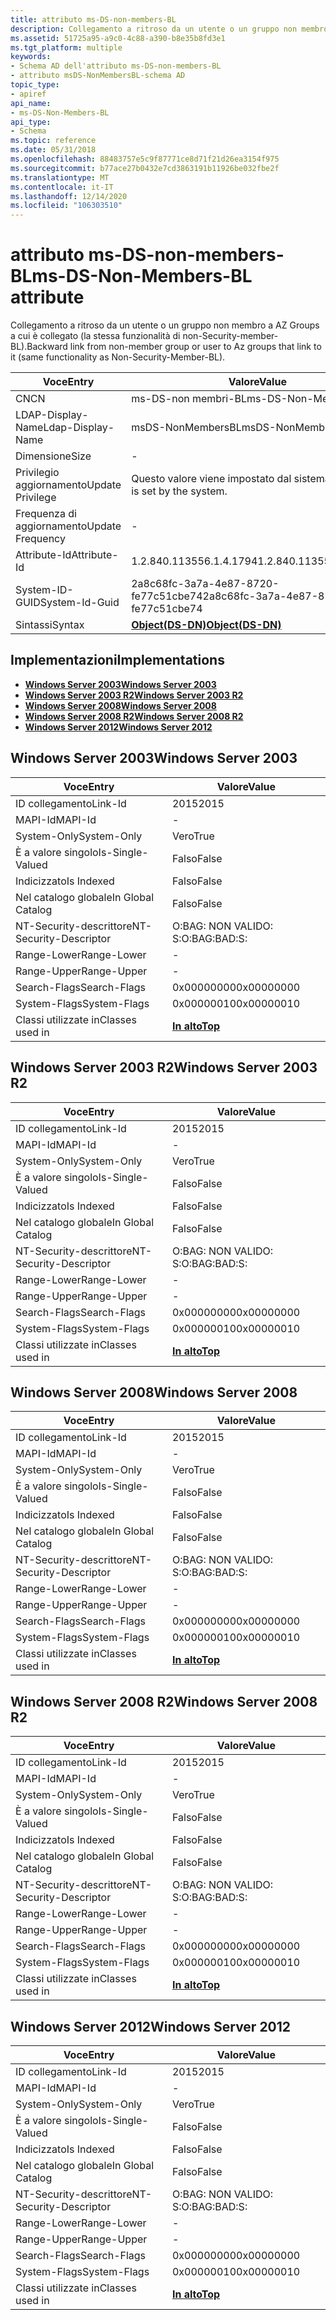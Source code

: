 ```yaml
---
title: attributo ms-DS-non-members-BL
description: Collegamento a ritroso da un utente o un gruppo non membro a AZ Groups a cui è collegato (la stessa funzionalità di non-Security-member-BL).
ms.assetid: 51725a95-a9c0-4c88-a390-b8e35b8fd3e1
ms.tgt_platform: multiple
keywords:
- Schema AD dell'attributo ms-DS-non-members-BL
- attributo msDS-NonMembersBL-schema AD
topic_type:
- apiref
api_name:
- ms-DS-Non-Members-BL
api_type:
- Schema
ms.topic: reference
ms.date: 05/31/2018
ms.openlocfilehash: 88483757e5c9f87771ce8d71f21d26ea3154f975
ms.sourcegitcommit: b77ace27b0432e7cd3863191b11926be032fbe2f
ms.translationtype: MT
ms.contentlocale: it-IT
ms.lasthandoff: 12/14/2020
ms.locfileid: "106303510"
---
```

# <a name="ms-ds-non-members-bl-attribute"></a><span data-ttu-id="67869-105">attributo ms-DS-non-members-BL</span><span class="sxs-lookup"><span data-stu-id="67869-105">ms-DS-Non-Members-BL attribute</span></span>

<span data-ttu-id="67869-106">Collegamento a ritroso da un utente o un gruppo non membro a AZ Groups a cui è collegato (la stessa funzionalità di non-Security-member-BL).</span><span class="sxs-lookup"><span data-stu-id="67869-106">Backward link from non-member group or user to Az groups that link to it (same functionality as Non-Security-Member-BL).</span></span>



| <span data-ttu-id="67869-107">Voce</span><span class="sxs-lookup"><span data-stu-id="67869-107">Entry</span></span> | <span data-ttu-id="67869-108">Valore</span><span class="sxs-lookup"><span data-stu-id="67869-108">Value</span></span> |
|-------------------|-----------------------------------------|
| <span data-ttu-id="67869-109">CN</span><span class="sxs-lookup"><span data-stu-id="67869-109">CN</span></span>                | <span data-ttu-id="67869-110">ms-DS-non membri-BL</span><span class="sxs-lookup"><span data-stu-id="67869-110">ms-DS-Non-Members-BL</span></span>                    |
| <span data-ttu-id="67869-111">LDAP-Display-Name</span><span class="sxs-lookup"><span data-stu-id="67869-111">Ldap-Display-Name</span></span> | <span data-ttu-id="67869-112">msDS-NonMembersBL</span><span class="sxs-lookup"><span data-stu-id="67869-112">msDS-NonMembersBL</span></span>                       |
| <span data-ttu-id="67869-113">Dimensione</span><span class="sxs-lookup"><span data-stu-id="67869-113">Size</span></span>              | \-                                      |
| <span data-ttu-id="67869-114">Privilegio aggiornamento</span><span class="sxs-lookup"><span data-stu-id="67869-114">Update Privilege</span></span>  | <span data-ttu-id="67869-115">Questo valore viene impostato dal sistema.</span><span class="sxs-lookup"><span data-stu-id="67869-115">This value is set by the system.</span></span>        |
| <span data-ttu-id="67869-116">Frequenza di aggiornamento</span><span class="sxs-lookup"><span data-stu-id="67869-116">Update Frequency</span></span>  | \-                                      |
| <span data-ttu-id="67869-117">Attribute-Id</span><span class="sxs-lookup"><span data-stu-id="67869-117">Attribute-Id</span></span>      | <span data-ttu-id="67869-118">1.2.840.113556.1.4.1794</span><span class="sxs-lookup"><span data-stu-id="67869-118">1.2.840.113556.1.4.1794</span></span>                 |
| <span data-ttu-id="67869-119">System-ID-GUID</span><span class="sxs-lookup"><span data-stu-id="67869-119">System-Id-Guid</span></span>    | <span data-ttu-id="67869-120">2a8c68fc-3a7a-4e87-8720-fe77c51cbe74</span><span class="sxs-lookup"><span data-stu-id="67869-120">2a8c68fc-3a7a-4e87-8720-fe77c51cbe74</span></span>    |
| <span data-ttu-id="67869-121">Sintassi</span><span class="sxs-lookup"><span data-stu-id="67869-121">Syntax</span></span>            | [<span data-ttu-id="67869-122">**Object(DS-DN)**</span><span class="sxs-lookup"><span data-stu-id="67869-122">**Object(DS-DN)**</span></span>](s-object-ds-dn.md) |



## <a name="implementations"></a><span data-ttu-id="67869-123">Implementazioni</span><span class="sxs-lookup"><span data-stu-id="67869-123">Implementations</span></span>

-   [<span data-ttu-id="67869-124">**Windows Server 2003**</span><span class="sxs-lookup"><span data-stu-id="67869-124">**Windows Server 2003**</span></span>](#windows-server-2003)
-   [<span data-ttu-id="67869-125">**Windows Server 2003 R2**</span><span class="sxs-lookup"><span data-stu-id="67869-125">**Windows Server 2003 R2**</span></span>](#windows-server-2003-r2)
-   [<span data-ttu-id="67869-126">**Windows Server 2008**</span><span class="sxs-lookup"><span data-stu-id="67869-126">**Windows Server 2008**</span></span>](#windows-server-2008)
-   [<span data-ttu-id="67869-127">**Windows Server 2008 R2**</span><span class="sxs-lookup"><span data-stu-id="67869-127">**Windows Server 2008 R2**</span></span>](#windows-server-2008-r2)
-   [<span data-ttu-id="67869-128">**Windows Server 2012**</span><span class="sxs-lookup"><span data-stu-id="67869-128">**Windows Server 2012**</span></span>](#windows-server-2012)

## <a name="windows-server-2003"></a><span data-ttu-id="67869-129">Windows Server 2003</span><span class="sxs-lookup"><span data-stu-id="67869-129">Windows Server 2003</span></span>



| <span data-ttu-id="67869-130">Voce</span><span class="sxs-lookup"><span data-stu-id="67869-130">Entry</span></span> | <span data-ttu-id="67869-131">Valore</span><span class="sxs-lookup"><span data-stu-id="67869-131">Value</span></span> |
|------------------------|---------------------------------|
| <span data-ttu-id="67869-132">ID collegamento</span><span class="sxs-lookup"><span data-stu-id="67869-132">Link-Id</span></span>                | <span data-ttu-id="67869-133">2015</span><span class="sxs-lookup"><span data-stu-id="67869-133">2015</span></span>                            |
| <span data-ttu-id="67869-134">MAPI-Id</span><span class="sxs-lookup"><span data-stu-id="67869-134">MAPI-Id</span></span>                | \-                              |
| <span data-ttu-id="67869-135">System-Only</span><span class="sxs-lookup"><span data-stu-id="67869-135">System-Only</span></span>            | <span data-ttu-id="67869-136">Vero</span><span class="sxs-lookup"><span data-stu-id="67869-136">True</span></span>                            |
| <span data-ttu-id="67869-137">È a valore singolo</span><span class="sxs-lookup"><span data-stu-id="67869-137">Is-Single-Valued</span></span>       | <span data-ttu-id="67869-138">Falso</span><span class="sxs-lookup"><span data-stu-id="67869-138">False</span></span>                           |
| <span data-ttu-id="67869-139">Indicizzato</span><span class="sxs-lookup"><span data-stu-id="67869-139">Is Indexed</span></span>             | <span data-ttu-id="67869-140">Falso</span><span class="sxs-lookup"><span data-stu-id="67869-140">False</span></span>                           |
| <span data-ttu-id="67869-141">Nel catalogo globale</span><span class="sxs-lookup"><span data-stu-id="67869-141">In Global Catalog</span></span>      | <span data-ttu-id="67869-142">Falso</span><span class="sxs-lookup"><span data-stu-id="67869-142">False</span></span>                           |
| <span data-ttu-id="67869-143">NT-Security-descrittore</span><span class="sxs-lookup"><span data-stu-id="67869-143">NT-Security-Descriptor</span></span> | <span data-ttu-id="67869-144">O:BAG: NON VALIDO: S:</span><span class="sxs-lookup"><span data-stu-id="67869-144">O:BAG:BAD:S:</span></span>                    |
| <span data-ttu-id="67869-145">Range-Lower</span><span class="sxs-lookup"><span data-stu-id="67869-145">Range-Lower</span></span>            | \-                              |
| <span data-ttu-id="67869-146">Range-Upper</span><span class="sxs-lookup"><span data-stu-id="67869-146">Range-Upper</span></span>            | \-                              |
| <span data-ttu-id="67869-147">Search-Flags</span><span class="sxs-lookup"><span data-stu-id="67869-147">Search-Flags</span></span>           | <span data-ttu-id="67869-148">0x00000000</span><span class="sxs-lookup"><span data-stu-id="67869-148">0x00000000</span></span>                      |
| <span data-ttu-id="67869-149">System-Flags</span><span class="sxs-lookup"><span data-stu-id="67869-149">System-Flags</span></span>           | <span data-ttu-id="67869-150">0x00000010</span><span class="sxs-lookup"><span data-stu-id="67869-150">0x00000010</span></span>                      |
| <span data-ttu-id="67869-151">Classi utilizzate in</span><span class="sxs-lookup"><span data-stu-id="67869-151">Classes used in</span></span>        | [<span data-ttu-id="67869-152">**In alto**</span><span class="sxs-lookup"><span data-stu-id="67869-152">**Top**</span></span>](c-top.md)<br/> |



## <a name="windows-server-2003-r2"></a><span data-ttu-id="67869-153">Windows Server 2003 R2</span><span class="sxs-lookup"><span data-stu-id="67869-153">Windows Server 2003 R2</span></span>



| <span data-ttu-id="67869-154">Voce</span><span class="sxs-lookup"><span data-stu-id="67869-154">Entry</span></span> | <span data-ttu-id="67869-155">Valore</span><span class="sxs-lookup"><span data-stu-id="67869-155">Value</span></span> |
|------------------------|---------------------------------|
| <span data-ttu-id="67869-156">ID collegamento</span><span class="sxs-lookup"><span data-stu-id="67869-156">Link-Id</span></span>                | <span data-ttu-id="67869-157">2015</span><span class="sxs-lookup"><span data-stu-id="67869-157">2015</span></span>                            |
| <span data-ttu-id="67869-158">MAPI-Id</span><span class="sxs-lookup"><span data-stu-id="67869-158">MAPI-Id</span></span>                | \-                              |
| <span data-ttu-id="67869-159">System-Only</span><span class="sxs-lookup"><span data-stu-id="67869-159">System-Only</span></span>            | <span data-ttu-id="67869-160">Vero</span><span class="sxs-lookup"><span data-stu-id="67869-160">True</span></span>                            |
| <span data-ttu-id="67869-161">È a valore singolo</span><span class="sxs-lookup"><span data-stu-id="67869-161">Is-Single-Valued</span></span>       | <span data-ttu-id="67869-162">Falso</span><span class="sxs-lookup"><span data-stu-id="67869-162">False</span></span>                           |
| <span data-ttu-id="67869-163">Indicizzato</span><span class="sxs-lookup"><span data-stu-id="67869-163">Is Indexed</span></span>             | <span data-ttu-id="67869-164">Falso</span><span class="sxs-lookup"><span data-stu-id="67869-164">False</span></span>                           |
| <span data-ttu-id="67869-165">Nel catalogo globale</span><span class="sxs-lookup"><span data-stu-id="67869-165">In Global Catalog</span></span>      | <span data-ttu-id="67869-166">Falso</span><span class="sxs-lookup"><span data-stu-id="67869-166">False</span></span>                           |
| <span data-ttu-id="67869-167">NT-Security-descrittore</span><span class="sxs-lookup"><span data-stu-id="67869-167">NT-Security-Descriptor</span></span> | <span data-ttu-id="67869-168">O:BAG: NON VALIDO: S:</span><span class="sxs-lookup"><span data-stu-id="67869-168">O:BAG:BAD:S:</span></span>                    |
| <span data-ttu-id="67869-169">Range-Lower</span><span class="sxs-lookup"><span data-stu-id="67869-169">Range-Lower</span></span>            | \-                              |
| <span data-ttu-id="67869-170">Range-Upper</span><span class="sxs-lookup"><span data-stu-id="67869-170">Range-Upper</span></span>            | \-                              |
| <span data-ttu-id="67869-171">Search-Flags</span><span class="sxs-lookup"><span data-stu-id="67869-171">Search-Flags</span></span>           | <span data-ttu-id="67869-172">0x00000000</span><span class="sxs-lookup"><span data-stu-id="67869-172">0x00000000</span></span>                      |
| <span data-ttu-id="67869-173">System-Flags</span><span class="sxs-lookup"><span data-stu-id="67869-173">System-Flags</span></span>           | <span data-ttu-id="67869-174">0x00000010</span><span class="sxs-lookup"><span data-stu-id="67869-174">0x00000010</span></span>                      |
| <span data-ttu-id="67869-175">Classi utilizzate in</span><span class="sxs-lookup"><span data-stu-id="67869-175">Classes used in</span></span>        | [<span data-ttu-id="67869-176">**In alto**</span><span class="sxs-lookup"><span data-stu-id="67869-176">**Top**</span></span>](c-top.md)<br/> |



## <a name="windows-server-2008"></a><span data-ttu-id="67869-177">Windows Server 2008</span><span class="sxs-lookup"><span data-stu-id="67869-177">Windows Server 2008</span></span>



| <span data-ttu-id="67869-178">Voce</span><span class="sxs-lookup"><span data-stu-id="67869-178">Entry</span></span> | <span data-ttu-id="67869-179">Valore</span><span class="sxs-lookup"><span data-stu-id="67869-179">Value</span></span> |
|------------------------|---------------------------------|
| <span data-ttu-id="67869-180">ID collegamento</span><span class="sxs-lookup"><span data-stu-id="67869-180">Link-Id</span></span>                | <span data-ttu-id="67869-181">2015</span><span class="sxs-lookup"><span data-stu-id="67869-181">2015</span></span>                            |
| <span data-ttu-id="67869-182">MAPI-Id</span><span class="sxs-lookup"><span data-stu-id="67869-182">MAPI-Id</span></span>                | \-                              |
| <span data-ttu-id="67869-183">System-Only</span><span class="sxs-lookup"><span data-stu-id="67869-183">System-Only</span></span>            | <span data-ttu-id="67869-184">Vero</span><span class="sxs-lookup"><span data-stu-id="67869-184">True</span></span>                            |
| <span data-ttu-id="67869-185">È a valore singolo</span><span class="sxs-lookup"><span data-stu-id="67869-185">Is-Single-Valued</span></span>       | <span data-ttu-id="67869-186">Falso</span><span class="sxs-lookup"><span data-stu-id="67869-186">False</span></span>                           |
| <span data-ttu-id="67869-187">Indicizzato</span><span class="sxs-lookup"><span data-stu-id="67869-187">Is Indexed</span></span>             | <span data-ttu-id="67869-188">Falso</span><span class="sxs-lookup"><span data-stu-id="67869-188">False</span></span>                           |
| <span data-ttu-id="67869-189">Nel catalogo globale</span><span class="sxs-lookup"><span data-stu-id="67869-189">In Global Catalog</span></span>      | <span data-ttu-id="67869-190">Falso</span><span class="sxs-lookup"><span data-stu-id="67869-190">False</span></span>                           |
| <span data-ttu-id="67869-191">NT-Security-descrittore</span><span class="sxs-lookup"><span data-stu-id="67869-191">NT-Security-Descriptor</span></span> | <span data-ttu-id="67869-192">O:BAG: NON VALIDO: S:</span><span class="sxs-lookup"><span data-stu-id="67869-192">O:BAG:BAD:S:</span></span>                    |
| <span data-ttu-id="67869-193">Range-Lower</span><span class="sxs-lookup"><span data-stu-id="67869-193">Range-Lower</span></span>            | \-                              |
| <span data-ttu-id="67869-194">Range-Upper</span><span class="sxs-lookup"><span data-stu-id="67869-194">Range-Upper</span></span>            | \-                              |
| <span data-ttu-id="67869-195">Search-Flags</span><span class="sxs-lookup"><span data-stu-id="67869-195">Search-Flags</span></span>           | <span data-ttu-id="67869-196">0x00000000</span><span class="sxs-lookup"><span data-stu-id="67869-196">0x00000000</span></span>                      |
| <span data-ttu-id="67869-197">System-Flags</span><span class="sxs-lookup"><span data-stu-id="67869-197">System-Flags</span></span>           | <span data-ttu-id="67869-198">0x00000010</span><span class="sxs-lookup"><span data-stu-id="67869-198">0x00000010</span></span>                      |
| <span data-ttu-id="67869-199">Classi utilizzate in</span><span class="sxs-lookup"><span data-stu-id="67869-199">Classes used in</span></span>        | [<span data-ttu-id="67869-200">**In alto**</span><span class="sxs-lookup"><span data-stu-id="67869-200">**Top**</span></span>](c-top.md)<br/> |



## <a name="windows-server-2008-r2"></a><span data-ttu-id="67869-201">Windows Server 2008 R2</span><span class="sxs-lookup"><span data-stu-id="67869-201">Windows Server 2008 R2</span></span>



| <span data-ttu-id="67869-202">Voce</span><span class="sxs-lookup"><span data-stu-id="67869-202">Entry</span></span> | <span data-ttu-id="67869-203">Valore</span><span class="sxs-lookup"><span data-stu-id="67869-203">Value</span></span> |
|------------------------|---------------------------------|
| <span data-ttu-id="67869-204">ID collegamento</span><span class="sxs-lookup"><span data-stu-id="67869-204">Link-Id</span></span>                | <span data-ttu-id="67869-205">2015</span><span class="sxs-lookup"><span data-stu-id="67869-205">2015</span></span>                            |
| <span data-ttu-id="67869-206">MAPI-Id</span><span class="sxs-lookup"><span data-stu-id="67869-206">MAPI-Id</span></span>                | \-                              |
| <span data-ttu-id="67869-207">System-Only</span><span class="sxs-lookup"><span data-stu-id="67869-207">System-Only</span></span>            | <span data-ttu-id="67869-208">Vero</span><span class="sxs-lookup"><span data-stu-id="67869-208">True</span></span>                            |
| <span data-ttu-id="67869-209">È a valore singolo</span><span class="sxs-lookup"><span data-stu-id="67869-209">Is-Single-Valued</span></span>       | <span data-ttu-id="67869-210">Falso</span><span class="sxs-lookup"><span data-stu-id="67869-210">False</span></span>                           |
| <span data-ttu-id="67869-211">Indicizzato</span><span class="sxs-lookup"><span data-stu-id="67869-211">Is Indexed</span></span>             | <span data-ttu-id="67869-212">Falso</span><span class="sxs-lookup"><span data-stu-id="67869-212">False</span></span>                           |
| <span data-ttu-id="67869-213">Nel catalogo globale</span><span class="sxs-lookup"><span data-stu-id="67869-213">In Global Catalog</span></span>      | <span data-ttu-id="67869-214">Falso</span><span class="sxs-lookup"><span data-stu-id="67869-214">False</span></span>                           |
| <span data-ttu-id="67869-215">NT-Security-descrittore</span><span class="sxs-lookup"><span data-stu-id="67869-215">NT-Security-Descriptor</span></span> | <span data-ttu-id="67869-216">O:BAG: NON VALIDO: S:</span><span class="sxs-lookup"><span data-stu-id="67869-216">O:BAG:BAD:S:</span></span>                    |
| <span data-ttu-id="67869-217">Range-Lower</span><span class="sxs-lookup"><span data-stu-id="67869-217">Range-Lower</span></span>            | \-                              |
| <span data-ttu-id="67869-218">Range-Upper</span><span class="sxs-lookup"><span data-stu-id="67869-218">Range-Upper</span></span>            | \-                              |
| <span data-ttu-id="67869-219">Search-Flags</span><span class="sxs-lookup"><span data-stu-id="67869-219">Search-Flags</span></span>           | <span data-ttu-id="67869-220">0x00000000</span><span class="sxs-lookup"><span data-stu-id="67869-220">0x00000000</span></span>                      |
| <span data-ttu-id="67869-221">System-Flags</span><span class="sxs-lookup"><span data-stu-id="67869-221">System-Flags</span></span>           | <span data-ttu-id="67869-222">0x00000010</span><span class="sxs-lookup"><span data-stu-id="67869-222">0x00000010</span></span>                      |
| <span data-ttu-id="67869-223">Classi utilizzate in</span><span class="sxs-lookup"><span data-stu-id="67869-223">Classes used in</span></span>        | [<span data-ttu-id="67869-224">**In alto**</span><span class="sxs-lookup"><span data-stu-id="67869-224">**Top**</span></span>](c-top.md)<br/> |



## <a name="windows-server-2012"></a><span data-ttu-id="67869-225">Windows Server 2012</span><span class="sxs-lookup"><span data-stu-id="67869-225">Windows Server 2012</span></span>



| <span data-ttu-id="67869-226">Voce</span><span class="sxs-lookup"><span data-stu-id="67869-226">Entry</span></span> | <span data-ttu-id="67869-227">Valore</span><span class="sxs-lookup"><span data-stu-id="67869-227">Value</span></span> |
|------------------------|---------------------------------|
| <span data-ttu-id="67869-228">ID collegamento</span><span class="sxs-lookup"><span data-stu-id="67869-228">Link-Id</span></span>                | <span data-ttu-id="67869-229">2015</span><span class="sxs-lookup"><span data-stu-id="67869-229">2015</span></span>                            |
| <span data-ttu-id="67869-230">MAPI-Id</span><span class="sxs-lookup"><span data-stu-id="67869-230">MAPI-Id</span></span>                | \-                              |
| <span data-ttu-id="67869-231">System-Only</span><span class="sxs-lookup"><span data-stu-id="67869-231">System-Only</span></span>            | <span data-ttu-id="67869-232">Vero</span><span class="sxs-lookup"><span data-stu-id="67869-232">True</span></span>                            |
| <span data-ttu-id="67869-233">È a valore singolo</span><span class="sxs-lookup"><span data-stu-id="67869-233">Is-Single-Valued</span></span>       | <span data-ttu-id="67869-234">Falso</span><span class="sxs-lookup"><span data-stu-id="67869-234">False</span></span>                           |
| <span data-ttu-id="67869-235">Indicizzato</span><span class="sxs-lookup"><span data-stu-id="67869-235">Is Indexed</span></span>             | <span data-ttu-id="67869-236">Falso</span><span class="sxs-lookup"><span data-stu-id="67869-236">False</span></span>                           |
| <span data-ttu-id="67869-237">Nel catalogo globale</span><span class="sxs-lookup"><span data-stu-id="67869-237">In Global Catalog</span></span>      | <span data-ttu-id="67869-238">Falso</span><span class="sxs-lookup"><span data-stu-id="67869-238">False</span></span>                           |
| <span data-ttu-id="67869-239">NT-Security-descrittore</span><span class="sxs-lookup"><span data-stu-id="67869-239">NT-Security-Descriptor</span></span> | <span data-ttu-id="67869-240">O:BAG: NON VALIDO: S:</span><span class="sxs-lookup"><span data-stu-id="67869-240">O:BAG:BAD:S:</span></span>                    |
| <span data-ttu-id="67869-241">Range-Lower</span><span class="sxs-lookup"><span data-stu-id="67869-241">Range-Lower</span></span>            | \-                              |
| <span data-ttu-id="67869-242">Range-Upper</span><span class="sxs-lookup"><span data-stu-id="67869-242">Range-Upper</span></span>            | \-                              |
| <span data-ttu-id="67869-243">Search-Flags</span><span class="sxs-lookup"><span data-stu-id="67869-243">Search-Flags</span></span>           | <span data-ttu-id="67869-244">0x00000000</span><span class="sxs-lookup"><span data-stu-id="67869-244">0x00000000</span></span>                      |
| <span data-ttu-id="67869-245">System-Flags</span><span class="sxs-lookup"><span data-stu-id="67869-245">System-Flags</span></span>           | <span data-ttu-id="67869-246">0x00000010</span><span class="sxs-lookup"><span data-stu-id="67869-246">0x00000010</span></span>                      |
| <span data-ttu-id="67869-247">Classi utilizzate in</span><span class="sxs-lookup"><span data-stu-id="67869-247">Classes used in</span></span>        | [<span data-ttu-id="67869-248">**In alto**</span><span class="sxs-lookup"><span data-stu-id="67869-248">**Top**</span></span>](c-top.md)<br/> |



 

 





